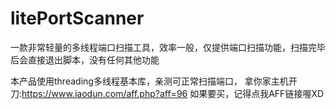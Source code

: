 # litePortScanner
一款非常轻量的多线程端口扫描工具，效率一般，仅提供端口扫描功能，扫描完毕后会直接退出脚本，没有任何其他功能

本产品使用threading多线程基本库，亲测可正常扫描端口，
拿你家主机开刀:https://www.iaodun.com/aff.php?aff=96
如果要买，记得点我AFF链接喔XD
